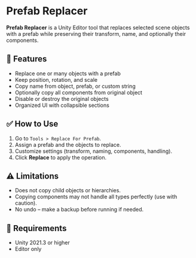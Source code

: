 # Prefab Replacer

**Prefab Replacer** is a Unity Editor tool that replaces selected scene objects with a prefab while preserving their transform, name, and optionally their components.

## 🔧 Features

- Replace one or many objects with a prefab
- Keep position, rotation, and scale
- Copy name from object, prefab, or custom string
- Optionally copy all components from original object
- Disable or destroy the original objects
- Organized UI with collapsible sections

## ✅ How to Use

1. Go to `Tools > Replace For Prefab`.
2. Assign a prefab and the objects to replace.
3. Customize settings (transform, naming, components, handling).
4. Click **Replace** to apply the operation.

## ⚠️ Limitations

- Does not copy child objects or hierarchies.
- Copying components may not handle all types perfectly (use with caution).
- No undo – make a backup before running if needed.

## 🧾 Requirements

- Unity 2021.3 or higher
- Editor only
